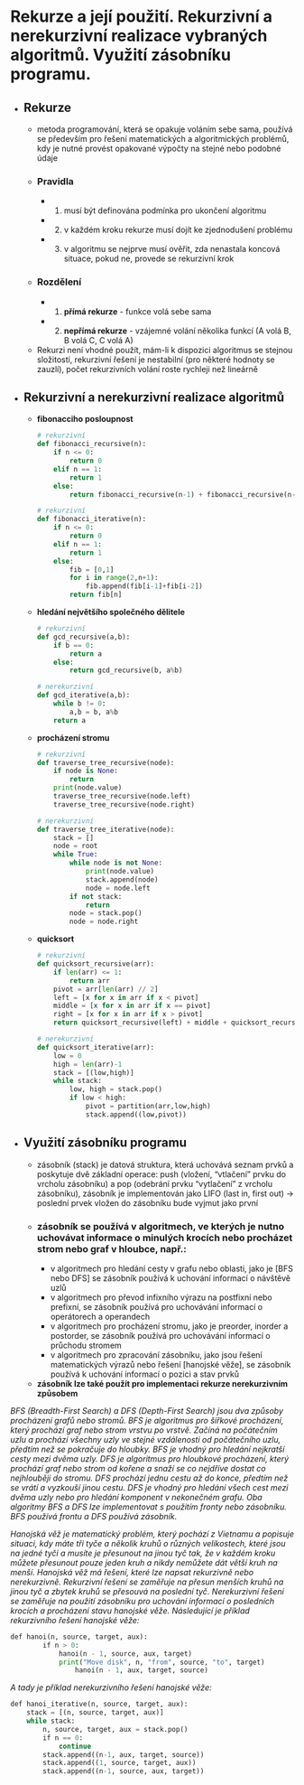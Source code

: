 # Rekurze a její použití. Rekurzivní a nerekurzivní realizace vybraných algoritmů. Využití zásobníku programu.
- ## Rekurze
	- metoda programování, která se opakuje voláním sebe sama, používá se především pro řešení matematických a algoritmických problémů, kdy je nutné provést opakované výpočty na stejné nebo podobné údaje
	- ### Pravidla
		- 1.  musí být definována podmínka pro ukončení algoritmu
		- 2.  v každém kroku rekurze musí dojít ke zjednodušení problému
		- 3.  v algoritmu se nejprve musí ověřit, zda nenastala koncová situace, pokud ne, provede se rekurzivní krok
	- ### Rozdělení
		- 1.  **přímá rekurze** - funkce volá sebe sama
		- 2.  **nepřímá rekurze** - vzájemné volání několika funkcí (A volá B, B volá C, C volá A)
	- Rekurzi není vhodné použít, mám-li k dispozici algoritmus se stejnou složitostí, rekurzivní řešení je nestabilní (pro některé hodnoty se zauzlí), počet rekurzivních volání roste rychleji než lineárně
- ## Rekurzivní a nerekurzivní realizace algoritmů
	- **fibonacciho posloupnost**
		```python
		# rekurzivní
		def fibonacci_recursive(n):
			if n <= 0:
				return 0
			elif n == 1:
				return 1
			else:
				return fibonacci_recursive(n-1) + fibonacci_recursive(n-2)
		
		# rekurzivní
		def fibonacci_iterative(n):
			if n <= 0:
				return 0
			elif n == 1:
				return 1
			else:
				fib = [0,1]
				for i in range(2,n+1):
					fib.append(fib[i-1]+fib[i-2])
				return fib[n]
		```
	- **hledání největšího společného dělitele**
		```python
		# rekurzivní
		def gcd_recursive(a,b):
			if b == 0:
				return a
			else:
				return gcd_recursive(b, a%b)
		
		# nerekurzivní
		def gcd_iterative(a,b):
			while b != 0:
				a,b = b, a%b
			return a
		```
	- **procházení stromu**
		```python
		# rekurzivní
		def traverse_tree_recursive(node):
			if node is None:
				return
			print(node.value)
			traverse_tree_recursive(node.left)
			traverse_tree_recursive(node.right)
		
		# nerekurzivní
		def traverse_tree_iterative(node):
			stack = []
			node = root
			while True:
				while node is not None:
					print(node.value)
					stack.append(node)
					node = node.left
				if not stack:
					return
				node = stack.pop()
				node = node.right	
		```
	- **quicksort**
		```python
		# rekurzivní
		def quicksort_recursive(arr):
			if len(arr) <= 1:
				return arr
			pivot = arr[len(arr) // 2]
			left = [x for x in arr if x < pivot]
			middle = [x for x in arr if x == pivot]
			right = [x for x in arr if x > pivot]
			return quicksort_recursive(left) + middle + quicksort_recursive(right)
		
		# nerekurzivní
		def quicksort_iterative(arr):
			low = 0
			high = len(arr)-1
			stack = [(low,high)]
			while stack:
				low, high = stack.pop()
				if low < high:
					pivot = partition(arr,low,high)
					stack.append((low,pivot))
		```
- ## Využití zásobníku programu
	- zásobník (stack) je datová struktura, která uchovává seznam prvků a poskytuje dvě základní operace: push (vložení, “vtlačení” prvku do vrcholu zásobníku) a pop (odebrání prvku “vytlačení” z vrcholu zásobníku), zásobník je implementován jako LIFO (last in, first out) → poslední prvek vložen do zásobníku bude vyjmut jako první
	- ### zásobník se používá v algoritmech, ve kterých je nutno uchovávat informace o minulých krocích nebo procházet strom nebo graf v hloubce, např.:
		-   v algoritmech pro hledání cesty v grafu nebo oblasti, jako je [BFS nebo DFS] se zásobník používá k uchování informací o návštěvě uzlů
		-   v algoritmech pro převod infixního výrazu na postfixní nebo prefixní, se zásobník používá pro uchovávání informací o operátorech a operandech
		-   v algoritmech pro procházení stromu, jako je preorder, inorder a postorder, se zásobník používá pro uchovávání informací o průchodu stromem
		-   v algoritmech pro zpracování zásobníku, jako jsou řešení matematických výrazů nebo řešení [hanojské věže], se zásobník používá k uchování informací o pozici a stav prvků
	- **zásobník lze také použít pro implementaci rekurze nerekurzivním způsobem**

*BFS (Breadth-First Search) a DFS (Depth-First Search) jsou dva způsoby procházení grafů nebo stromů. BFS je algoritmus pro šířkové procházení, který prochází graf nebo strom vrstvu po vrstvě. Začíná na počátečním uzlu a prochází všechny uzly ve stejné vzdálenosti od počátečního uzlu, předtím než se pokračuje do hloubky. BFS je vhodný pro hledání nejkratší cesty mezi dvěma uzly. DFS je algoritmus pro hloubkové procházení, který prochází graf nebo strom od kořene a snaží se co nejdříve dostat co nejhlouběji do stromu. DFS prochází jednu cestu až do konce, předtím než se vrátí a vyzkouší jinou cestu. DFS je vhodný pro hledání všech cest mezi dvěma uzly nebo pro hledání komponent v nekonečném grafu. Oba algoritmy BFS a DFS lze implementovat s použitím fronty nebo zásobníku. BFS používá frontu a DFS používá zásobník.*

*Hanojská věž je matematický problém, který pochází z Vietnamu a popisuje situaci, kdy máte tři tyče a několik kruhů o různých velikostech, které jsou na jedné tyči a musíte je přesunout na jinou tyč tak, že v každém kroku můžete přesunout pouze jeden kruh a nikdy nemůžete dát větší kruh na menší. Hanojská věž má řešení, které lze napsat rekurzivně nebo nerekurzivně. Rekurzivní řešení se zaměřuje na přesun menších kruhů na jinou tyč a zbytek kruhů se přesouvá na poslední tyč. Nerekurzivní řešení se zaměřuje na použití zásobníku pro uchování informací o posledních krocích a procházení stavu hanojské věže. 
Následující je příklad rekurzivního řešení hanojské věže:*
```python
def hanoi(n, source, target, aux):  
		if n > 0: 
			hanoi(n - 1, source, aux, target) 
			print("Move disk", n, "from", source, "to", target) 
				hanoi(n - 1, aux, target, source)
```
*A tady je příklad nerekurzivního řešení hanojské věže:*
```python
def hanoi_iterative(n, source, target, aux): 
	stack = [(n, source, target, aux)] 
	while stack: 
		n, source, target, aux = stack.pop() 
		if n == 0: 
			continue 
		stack.append((n-1, aux, target, source)) 
		stack.append((1, source, target, aux)) 
		stack.append((n-1, source, aux, target))
```